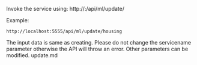 Invoke the service using: http://<host>:<port>/api/ml/update/<servicename>

Example:
```
http://localhost:5555/api/ml/update/housing
```

The input data is same as creating. Please do not change the servicename parameter otherwise the API will throw an error. Other parameters can be modified.
update.md